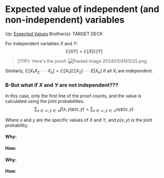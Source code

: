 # Expected value of independent (and non-independent) variables

Up: [Expected Values](expected_values)
Brother(s):
TARGET DECK

For independent variables $X$ and $Y$:
$$ \mathbb{E}[XY] = \mathbb{E}[X] \mathbb{E}[Y] $$


> [!TIP]- Here's the proof:
> ![Pasted image 20240104161025.png](pasted_image_20240104161025.png)

Similarly, $\mathbb{E}[X_1X_2 · · · X_n] = \mathbb{E}[X_1]\mathbb{E}[X_2] · · · E[X_n]$ if all $X_i$ are independent.


### B-But what if $X$ and $Y$ are not independent???
In this case, only the first line of the proof counts, and the value is calculated using the joint probabilities.
$$ \sum_{x∈\mathcal{X}, y∈\mathcal{Y}}f(x,y)p(x,y) = \sum_{x∈\mathcal{X}, y∈\mathcal{Y}}xyp(x,y)$$

Where $x$ and $y$ are the specific values of $X$ and $Y$, and $p(x,y)$ is the joint probability. 


























#### Why:
#### How:














































#### Why:
#### How:









